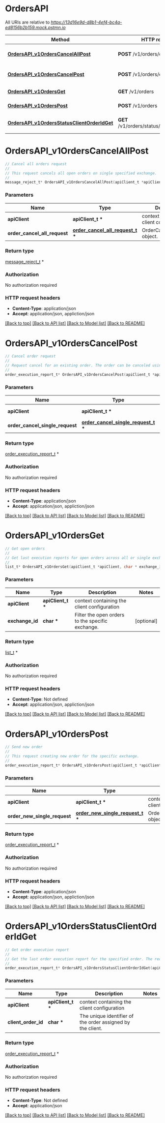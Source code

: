 # OrdersAPI

All URIs are relative to *https://13d16e9d-d8b1-4ef4-bc4a-ed8156b2b159.mock.pstmn.io*

Method | HTTP request | Description
------------- | ------------- | -------------
[**OrdersAPI_v1OrdersCancelAllPost**](OrdersAPI.md#OrdersAPI_v1OrdersCancelAllPost) | **POST** /v1/orders/cancel/all | Cancel all orders request
[**OrdersAPI_v1OrdersCancelPost**](OrdersAPI.md#OrdersAPI_v1OrdersCancelPost) | **POST** /v1/orders/cancel | Cancel order request
[**OrdersAPI_v1OrdersGet**](OrdersAPI.md#OrdersAPI_v1OrdersGet) | **GET** /v1/orders | Get open orders
[**OrdersAPI_v1OrdersPost**](OrdersAPI.md#OrdersAPI_v1OrdersPost) | **POST** /v1/orders | Send new order
[**OrdersAPI_v1OrdersStatusClientOrderIdGet**](OrdersAPI.md#OrdersAPI_v1OrdersStatusClientOrderIdGet) | **GET** /v1/orders/status/{client_order_id} | Get order execution report


# **OrdersAPI_v1OrdersCancelAllPost**
```c
// Cancel all orders request
//
// This request cancels all open orders on single specified exchange.
//
message_reject_t* OrdersAPI_v1OrdersCancelAllPost(apiClient_t *apiClient, order_cancel_all_request_t * order_cancel_all_request);
```

### Parameters
Name | Type | Description  | Notes
------------- | ------------- | ------------- | -------------
**apiClient** | **apiClient_t \*** | context containing the client configuration |
**order_cancel_all_request** | **[order_cancel_all_request_t](order_cancel_all_request.md) \*** | OrderCancelAllRequest object. | 

### Return type

[message_reject_t](message_reject.md) *


### Authorization

No authorization required

### HTTP request headers

 - **Content-Type**: application/json
 - **Accept**: application/json, appliction/json

[[Back to top]](#) [[Back to API list]](../README.md#documentation-for-api-endpoints) [[Back to Model list]](../README.md#documentation-for-models) [[Back to README]](../README.md)

# **OrdersAPI_v1OrdersCancelPost**
```c
// Cancel order request
//
// Request cancel for an existing order. The order can be canceled using the `client_order_id` or `exchange_order_id`.
//
order_execution_report_t* OrdersAPI_v1OrdersCancelPost(apiClient_t *apiClient, order_cancel_single_request_t * order_cancel_single_request);
```

### Parameters
Name | Type | Description  | Notes
------------- | ------------- | ------------- | -------------
**apiClient** | **apiClient_t \*** | context containing the client configuration |
**order_cancel_single_request** | **[order_cancel_single_request_t](order_cancel_single_request.md) \*** | OrderCancelSingleRequest object. | 

### Return type

[order_execution_report_t](order_execution_report.md) *


### Authorization

No authorization required

### HTTP request headers

 - **Content-Type**: application/json
 - **Accept**: application/json, appliction/json

[[Back to top]](#) [[Back to API list]](../README.md#documentation-for-api-endpoints) [[Back to Model list]](../README.md#documentation-for-models) [[Back to README]](../README.md)

# **OrdersAPI_v1OrdersGet**
```c
// Get open orders
//
// Get last execution reports for open orders across all or single exchange.
//
list_t* OrdersAPI_v1OrdersGet(apiClient_t *apiClient, char * exchange_id);
```

### Parameters
Name | Type | Description  | Notes
------------- | ------------- | ------------- | -------------
**apiClient** | **apiClient_t \*** | context containing the client configuration |
**exchange_id** | **char \*** | Filter the open orders to the specific exchange. | [optional] 

### Return type

[list_t](order_execution_report.md) *


### Authorization

No authorization required

### HTTP request headers

 - **Content-Type**: Not defined
 - **Accept**: application/json, appliction/json

[[Back to top]](#) [[Back to API list]](../README.md#documentation-for-api-endpoints) [[Back to Model list]](../README.md#documentation-for-models) [[Back to README]](../README.md)

# **OrdersAPI_v1OrdersPost**
```c
// Send new order
//
// This request creating new order for the specific exchange.
//
order_execution_report_t* OrdersAPI_v1OrdersPost(apiClient_t *apiClient, order_new_single_request_t * order_new_single_request);
```

### Parameters
Name | Type | Description  | Notes
------------- | ------------- | ------------- | -------------
**apiClient** | **apiClient_t \*** | context containing the client configuration |
**order_new_single_request** | **[order_new_single_request_t](order_new_single_request.md) \*** | OrderNewSingleRequest object. | 

### Return type

[order_execution_report_t](order_execution_report.md) *


### Authorization

No authorization required

### HTTP request headers

 - **Content-Type**: application/json
 - **Accept**: application/json, appliction/json

[[Back to top]](#) [[Back to API list]](../README.md#documentation-for-api-endpoints) [[Back to Model list]](../README.md#documentation-for-models) [[Back to README]](../README.md)

# **OrdersAPI_v1OrdersStatusClientOrderIdGet**
```c
// Get order execution report
//
// Get the last order execution report for the specified order. The requested order does not need to be active or opened.
//
order_execution_report_t* OrdersAPI_v1OrdersStatusClientOrderIdGet(apiClient_t *apiClient, char * client_order_id);
```

### Parameters
Name | Type | Description  | Notes
------------- | ------------- | ------------- | -------------
**apiClient** | **apiClient_t \*** | context containing the client configuration |
**client_order_id** | **char \*** | The unique identifier of the order assigned by the client. | 

### Return type

[order_execution_report_t](order_execution_report.md) *


### Authorization

No authorization required

### HTTP request headers

 - **Content-Type**: Not defined
 - **Accept**: application/json

[[Back to top]](#) [[Back to API list]](../README.md#documentation-for-api-endpoints) [[Back to Model list]](../README.md#documentation-for-models) [[Back to README]](../README.md)


